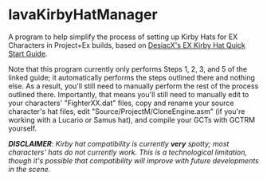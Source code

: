 # lavaKirbyHatManager
A program to help simplify the process of setting up Kirby Hats for EX Characters in Project+Ex builds, based on [DesiacX's EX Kirby Hat Quick Start Guide](https://docs.google.com/document/d/17B462eugiS45PcSsie1iIr8gDl-bQM-gjIT17TIfl6Q/).

Note that this program currently only performs Steps 1, 2, 3, and 5 of the linked guide; it automatically performs the steps outlined there and nothing else. As a result, you'll still need to manually perform the rest of the process outlined there.
Importantly, that means you'll still need to manually edit to your characters' "FighterXX.dat" files, copy and rename your source character's hat files, edit "Source/ProjectM/CloneEngine.asm" (if you're working with a Lucario or Samus hat), and compile your GCTs with GCTRM yourself.

***DISCLAIMER***: *Kirby hat compatibility is currently* ***very*** *spotty; most characters' hats do not currently work. This is a technological limitation, though it's possible that compatibility will improve with future developments in the scene.*
